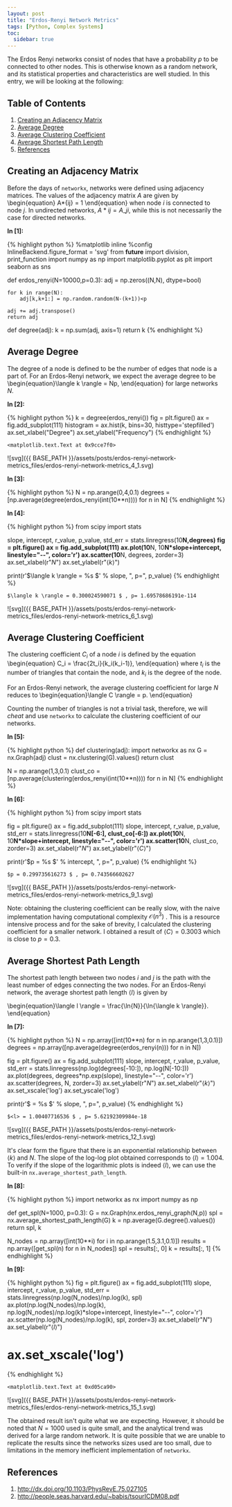```yaml
---
layout: post
title: "Erdos-Renyi Network Metrics"
tags: [Python, Complex Systems]
toc:
  sidebar: true
---
```


The Erdos Renyi networks consist of nodes that have a probability $p$ to be
connected to other nodes. This is otherwise known as a random network, and its
statistical properties and characteristics are well studied. In this entry, we
will be looking at the following:

## Table of Contents

1. [Creating an Adjacency Matrix](#creating-an-adjacency-matrix)
2. [Average Degree](#average-degree)
3. [Average Clustering Coefficient](#average-clustering-coefficient)
4. [Average Shortest Path Length](#average-shortest-path-length)
5. [References](#references)

## Creating an Adjacency Matrix

Before the days of `networkx`, networks were defined using adjacency matrices.
The values of the adjacency matrix $A$ are given by
\begin{equation}
A*{ij} = 1
\end{equation}
when node $i$ is connected to node $j$.
In undirected networks, $A*{ij}=A\_{ji}$, while this is not necessarily the case
for directed networks.

**In [1]:**

{% highlight python %}
%matplotlib inline
%config InlineBackend.figure_format = 'svg'
from **future** import division, print_function
import numpy as np
import matplotlib.pyplot as plt
import seaborn as sns

def erdos_renyi(N=10000,p=0.3):
adj = np.zeros((N,N), dtype=bool)

    for k in range(N):
        adj[k,k+1:] = np.random.random(N-(k+1))<p

    adj += adj.transpose()
    return adj

def degree(adj):
k = np.sum(adj, axis=1)
return k
{% endhighlight %}

## Average Degree

The degree of a node is defined to be the number of edges that node is a part
of. For an Erdos-Renyi network, we expect the average degree to be
\begin{equation}\langle k \rangle = Np, \end{equation}
for large networks $N$.

**In [2]:**

{% highlight python %}
k = degree(erdos_renyi())
fig = plt.figure()
ax = fig.add_subplot(111)
histogram = ax.hist(k, bins=30, histtype='stepfilled')
ax.set_xlabel("Degree")
ax.set_ylabel("Frequency")
{% endhighlight %}

    <matplotlib.text.Text at 0x9cce7f0>

![svg]({{ BASE_PATH }}/assets/posts/erdos-renyi-network-metrics_files/erdos-renyi-network-metrics_4_1.svg)

**In [3]:**

{% highlight python %}
N = np.arange(0,4,0.1)
degrees = [np.average(degree(erdos_renyi(int(10**n)))) for n in N]
{% endhighlight %}

**In [4]:**

{% highlight python %}
from scipy import stats

slope, intercept, r_value, p_value, std_err = stats.linregress(10**N,degrees)
fig = plt.figure()
ax = fig.add_subplot(111)
ax.plot(10**N, 10**N\*slope+intercept, linestyle="--", color='r')
ax.scatter(10**N, degrees, zorder=3)
ax.set_xlabel(r"$N$")
ax.set_ylabel(r"$\langle k \rangle$")

print(r'$\langle k \rangle = %s $' % slope, ", p=", p_value)
{% endhighlight %}

    $\langle k \rangle = 0.300024590071 $ , p= 1.69578686191e-114

![svg]({{ BASE_PATH }}/assets/posts/erdos-renyi-network-metrics_files/erdos-renyi-network-metrics_6_1.svg)

## Average Clustering Coefficient

The clustering coefficient $C_i$ of a node $i$ is defined by the equation
\begin{equation}
C_i = \frac{2t_i}{k_i(k_i-1)},
\end{equation}
where $t_i$ is the number of triangles that contain the node, and $k_i$ is the
degree of the node.

For an Erdos-Renyi network, the average clustering coefficient for large $N$
reduces to
\begin{equation}\langle C \rangle = p. \end{equation}

Counting the number of triangles is not a trivial task, therefore, we will
_cheat_ and use `networkx` to calculate the clustering coefficient of our
networks.

**In [5]:**

{% highlight python %}
def clustering(adj):
import networkx as nx
G = nx.Graph(adj)
clust = nx.clustering(G).values()
return clust

N = np.arange(1,3,0.1)
clust_co = [np.average(clustering(erdos_renyi(int(10**n)))) for n in N]
{% endhighlight %}

**In [6]:**

{% highlight python %}
from scipy import stats

fig = plt.figure()
ax = fig.add_subplot(111)
slope, intercept, r_value, p_value, std_err = stats.linregress(10**N[-6:], clust_co[-6:])
ax.plot(10**N, 10**N\*slope+intercept, linestyle="--", color='r')
ax.scatter(10**N, clust_co, zorder=3)
ax.set_xlabel(r"$N$")
ax.set_ylabel(r"$\langle C \rangle$")

print(r'$p = %s $' % intercept, ", p=", p_value)
{% endhighlight %}

    $p = 0.299735616273 $ , p= 0.743566602627

![svg]({{ BASE_PATH }}/assets/posts/erdos-renyi-network-metrics_files/erdos-renyi-network-metrics_9_1.svg)

Note: obtaining the clustering coefficient can be really slow, with the naive
implementation having computational complexity $\mathcal{O}(n^3)$ . This is a
resource intensive process and for the sake of brevity, I calculated the
clustering coefficient for a smaller network. I obtained a result of $\langle C
\rangle = 0.3003$ which is close to $p=0.3$.

## Average Shortest Path Length

The shortest path length between two nodes $i$ and $j$ is the path with the
least number of edges connecting the two nodes. For an Erdos-Renyi network, the
average shortest path length $\langle l \rangle$ is given by

\begin{equation}\langle l \rangle = \frac{\ln{N}}{\ln{\langle k \rangle}}.
\end{equation}

**In [7]:**

{% highlight python %}
N = np.array([int(10**n) for n in np.arange(1,3,0.1)])
degrees = np.array([np.average(degree(erdos_renyi(n))) for n in N])

fig = plt.figure()
ax = fig.add_subplot(111)
slope, intercept, r_value, p_value, std_err = stats.linregress(np.log(degrees[-10:]), np.log(N[-10:]))
ax.plot(degrees, degrees\*np.exp(slope), linestyle="--", color='r')
ax.scatter(degrees, N, zorder=3)
ax.set_ylabel(r"$N$")
ax.set_xlabel(r"$\langle k \rangle$")
ax.set_xscale('log')
ax.set_yscale('log')

print(r'$<l> = %s $' % slope, ", p=", p_value)
{% endhighlight %}

    $<l> = 1.00407716536 $ , p= 5.62192309984e-18

![svg]({{ BASE_PATH }}/assets/posts/erdos-renyi-network-metrics_files/erdos-renyi-network-metrics_12_1.svg)

It's clear form the figure that there is an exponential relationship between
$\langle k \rangle$ and $N$. The slope of the log-log plot obtained corresponds
to $\langle l \rangle =1.004$. To verify if the slope of the logarithmic plots
is indeed $\langle l \rangle$, we can use the built-in
`nx.average_shortest_path_length`.

**In [8]:**

{% highlight python %}
import networkx as nx
import numpy as np

def get_spl(N=1000, p=0.3):
G = nx.Graph(nx.erdos_renyi_graph(N,p))
spl = nx.average_shortest_path_length(G)
k = np.average(G.degree().values())
return spl, k

N_nodes = np.array([int(10**i) for i in np.arange(1.5,3.1,0.1)])
results = np.array([get_spl(n) for n in N_nodes])
spl = results[:, 0]
k = results[:, 1]
{% endhighlight %}

**In [9]:**

{% highlight python %}
fig = plt.figure()
ax = fig.add_subplot(111)
slope, intercept, r_value, p_value, std_err = stats.linregress(np.log(N_nodes)/np.log(k), spl)
ax.plot(np.log(N_nodes)/np.log(k), np.log(N_nodes)/np.log(k)\*slope+intercept, linestyle="--", color='r')
ax.scatter(np.log(N_nodes)/np.log(k), spl, zorder=3)
ax.set_xlabel(r"$N$")
ax.set_ylabel(r"$\langle l \rangle$")

# ax.set_xscale('log')

{% endhighlight %}

    <matplotlib.text.Text at 0xd05ca90>

![svg]({{ BASE_PATH }}/assets/posts/erdos-renyi-network-metrics_files/erdos-renyi-network-metrics_15_1.svg)

The obtained result isn't quite what we are expecting. However, it should be
noted that $N=1000$ used is quite small, and the analytical trend was derived
for a large random network. It is quite possible that we are unable to replicate
the results since the networks sizes used are too small, due to limitations in
the memory inefficient implementation of `networkx`.

## References

1. http://dx.doi.org/10.1103/PhysRevE.75.027105
2. http://people.seas.harvard.edu/~babis/tsourICDM08.pdf
